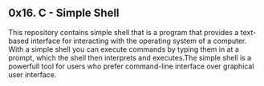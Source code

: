 ## 0x16. C - Simple Shell
This repository contains simple shell that is a program that provides a text-based interface for interacting with the operating system of a computer. With a simple shell you can execute commands by typing them in at a prompt, which the shell then interprets and executes.The simple shell is a powerfull tool for users who prefer command-line interface over graphical user interface.
